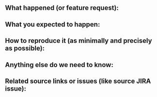 ## What happened (or feature request):


## What you expected to happen:


## How to reproduce it (as minimally and precisely as possible):


## Anything else do we need to know:

## Related source links or issues (like source JIRA issue):